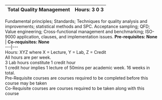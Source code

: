 **Total Quality Management** | **Hours: 3 0 3**  
---|---  
Fundamental principles; Standards; Techniques for quality analysis and improvements; statistical methods and SPC. Acceptance sampling; QFD; Value engineering; Cross-functional management and benchmarking; ISO-9000 application, clauses, and implementation issues.
**Pre-requisites: None** | **Co-requisites: None**  
---|---  
Hours: XYZ where X = Lecture, Y = Lab, Z = Credit  
All hours are per week.  
3 Lab hours constitute 1 credit hour  
1 credit hour implies 1 lecture of 50mins per academic week. 16 weeks in total.  
Pre-Requisite courses are courses required to be completed before this course may be taken  
Co-Requisite courses are courses required to be taken along with this course
